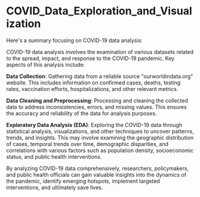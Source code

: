 # COVID_Data_Exploration_and_Visualization

Here's a summary focusing on COVID-19 data analysis:

COVID-19 data analysis involves the examination of various datasets related to the spread, impact, and response to the COVID-19 pandemic. Key aspects of this analysis include:

 **Data Collection**: Gathering data from a reliable source "ourworldindata.org" website. This includes information on confirmed cases, deaths, testing rates, vaccination efforts, hospitalizations, and other relevant metrics.

 **Data Cleaning and Preprocessing**: Processing and cleaning the collected data to address inconsistencies, errors, and missing values. This ensures the accuracy and reliability of the data for analysis purposes.

 **Exploratory Data Analysis (EDA)**: Exploring the COVID-19 data through statistical analysis, visualizations, and other techniques to uncover patterns, trends, and insights. This may involve examining the geographic distribution of cases, temporal trends over time, demographic disparities, and correlations with various factors such as population density, socioeconomic status, and public health interventions.

By analyzing COVID-19 data comprehensively, researchers, policymakers, and public health officials can gain valuable insights into the dynamics of the pandemic, identify emerging hotspots, implement targeted interventions, and ultimately save lives.

